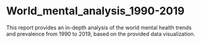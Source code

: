 # World_mental_analysis_1990-2019
 This report provides an in-depth analysis of the world mental health trends and prevalence from 1990 to 2019, based on the provided data visualization.
